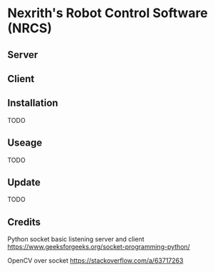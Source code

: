 # Nexrith's Robot Control Software (NRCS)

## Server

## Client

## Installation
TODO

## Useage
TODO

## Update
TODO

## Credits
Python socket basic listening server and client 
https://www.geeksforgeeks.org/socket-programming-python/

OpenCV over socket
https://stackoverflow.com/a/63717263
